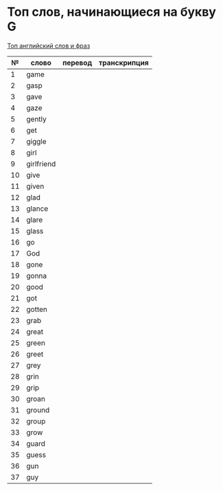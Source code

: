 # Топ слов, начинающиеся на букву G

[Топ английский слов и фраз](../README.md)

| №   | слово      | перевод | транскрипция |
| --- | ---------- | ------- | ------------ |
| 1   | game       |         |              |
| 2   | gasp       |         |              |
| 3   | gave       |         |              |
| 4   | gaze       |         |              |
| 5   | gently     |         |              |
| 6   | get        |         |              |
| 7   | giggle     |         |              |
| 8   | girl       |         |              |
| 9   | girlfriend |         |              |
| 10  | give       |         |              |
| 11  | given      |         |              |
| 12  | glad       |         |              |
| 13  | glance     |         |              |
| 14  | glare      |         |              |
| 15  | glass      |         |              |
| 16  | go         |         |              |
| 17  | God        |         |              |
| 18  | gone       |         |              |
| 19  | gonna      |         |              |
| 20  | good       |         |              |
| 21  | got        |         |              |
| 22  | gotten     |         |              |
| 23  | grab       |         |              |
| 24  | great      |         |              |
| 25  | green      |         |              |
| 26  | greet      |         |              |
| 27  | grey       |         |              |
| 28  | grin       |         |              |
| 29  | grip       |         |              |
| 30  | groan      |         |              |
| 31  | ground     |         |              |
| 32  | group      |         |              |
| 33  | grow       |         |              |
| 34  | guard      |         |              |
| 35  | guess      |         |              |
| 36  | gun        |         |              |
| 37  | guy        |         |              |
